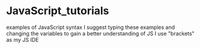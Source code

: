 # JavaScript_tutorials
examples of JavaScript syntax
I suggest typing these examples and changing the variables to gain a better understanding of JS
I use "brackets" as my JS IDE
